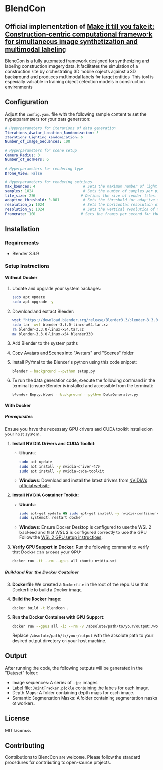 # BlendCon
## Official implementation of [Make it till you fake it: Construction-centric computational framework for simultaneous image synthetization and multimodal labeling](https://doi.org/10.1016/j.autcon.2024.105696)

BlendCon is a fully automated framework designed for synthesizing and labeling construction imagery data. It facilitates the simulation of a construction site by orchestrating 3D mobile objects against a 3D background and produces multimodal labels for target entities. This tool is especially valuable in training object detection models in construction environments.

## Configuration
Adjust the `config.yaml` file with the following sample content to set the hyperparameters for your data generation:

```yaml
# Hyperparameters for iterations of data generation
Iterations_Avatar_Location_Randomization: 5
Iterations_Lighting_Randomization: 5
Number_of_Image_Sequences: 100

# Hyperparameters for scene setup
Camera_Radius: 3
Number_of_Workers: 6
 
# Hyperparameters for rendering type
Drone_View: False

# Hyperparameters for rendering settings
max_bounces: 4                      # Sets the maximum number of light bounces for ray tracing, affecting the realism and computational load.
samples: 1024                       # Sets the number of samples per pixel for rendering, affecting image quality and render time.
tile_size: 256                     # Defines the size of render tiles, impacting render efficiency. 
adaptive_threshold: 0.001           # Sets the threshold for adaptive sampling, improving efficiency by reducing samples in areas with less noise.
resolution_x: 1024                  # Sets the horizontal resolution of the render to 1920 pixels.
resolution_y: 1024                  # Sets the vertical resolution of the render to 1920 pixels.
Framerate: 100                     # Sets the frames per second for the animation, and the number of frames to skip for each step in animation playback.
```

## Installation

### Requirements
- Blender 3.6.9

### Setup Instructions
#### Without Docker
1. Update and upgrade your system packages:
   ```bash
   sudo apt update
   sudo apt upgrade -y
   ```

2. Download and extract Blender:
   ```bash
   wget "https://download.blender.org/release/Blender3.3/blender-3.3.0-linux-x64.tar.xz"
   sudo tar -xvf blender-3.3.0-linux-x64.tar.xz
   rm blender-3.3.0-linux-x64.tar.xz
   mv blender-3.3.0-linux-x64 blender330
   ```

3. Add Blender to the system paths

4. Copy Avatars and Scenes into "Avatars" and "Scenes" folder

5. Install PyYmal to the Blender's python using this code snippet:
   ```bash
   blender --background --python setup.py
   ```

6. To run the data generation code, execute the following command in the terminal (ensure Blender is installed and accessible from the terminal):
   ```bash
   blender Empty.blend --background --python DataGenerator.py
   ```

#### With Docker
##### Prerequisites
Ensure you have the necessary GPU drivers and CUDA toolkit installed on your host system.

1. **Install NVIDIA Drivers and CUDA Toolkit**:
   - **Ubuntu**:
     ```sh
     sudo apt update
     sudo apt install -y nvidia-driver-470
     sudo apt install -y nvidia-cuda-toolkit
     ```
   - **Windows**:
     Download and install the latest drivers from [NVIDIA's official website](https://www.nvidia.com/Download/index.aspx).
     
2. **Install NVIDIA Container Toolkit**:
   - **Ubuntu**:
     ```sh
     sudo apt-get update && sudo apt-get install -y nvidia-container-toolkit
     sudo systemctl restart docker
     ```
   - **Windows**:
     Ensure Docker Desktop is configured to use the WSL 2 backend and that WSL 2 is configured correctly to use the GPU. Follow the [WSL 2 GPU setup instructions](https://docs.nvidia.com/cuda/wsl-user-guide/index.html).

3. **Verify GPU Support in Docker**:
   Run the following command to verify that Docker can access your GPU:
   ```sh
   docker run -it --rm --gpus all ubuntu nvidia-smi
   ```

##### Build and Run the Docker Container
3. **Dockerfile**
   We created a `Dockerfile` in the root of the repo. Use that Dockerfile to build a Docker image.

4. **Build the Docker Image**:
    ```sh
    docker build -t blendcon .
    ```

5. **Run the Docker Container with GPU Support**:
    ```sh
    docker run --gpus all -it --rm -v /absolute/path/to/your/output:/workspace/Dataset blendcon
    ```
    Replace `/absolute/path/to/your/output` with the absolute path to your desired output directory on your host machine.

## Output
After running the code, the following outputs will be generated in the "Dataset" folder:
- Image sequences: A series of `.jpg` images.
- Label file: `JointTracker.pickle` containing the labels for each image.
- Depth Maps: A folder containing depth maps for each image.
- Semantic Segmentation Masks: A folder containing segmentation masks of workers.

## License
MIT License.

## Contributing
Contributions to BlendCon are welcome. Please follow the standard procedures for contributing to open-source projects.
